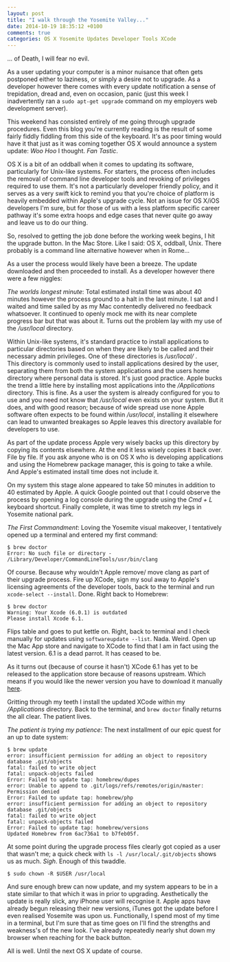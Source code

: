 ```yaml
---
layout: post
title: "I walk through the Yosemite Valley..."
date: 2014-10-19 18:35:12 +0100
comments: true
categories: OS X Yosemite Updates Developer Tools XCode
---
```


... of Death, I will fear no evil.

As a user updating your computer is a minor nuisance that often gets postponed 
either to laziness, or simply a desire not to upgrade.  As a developer however
there comes with every update notification a sense of trepidation, dread and,
even on occasion, panic (just this week I inadvertently ran a ``sudo apt-get
upgrade`` command on my employers web development server).

<!-- more -->

This weekend has consisted entirely of me going through upgrade procedures.
Even this blog you're currently reading is the result of some fairly fiddly
fiddling from this side of the keyboard.  It's as poor timing would have it that
just as it was coming together OS X would announce a system update: *Woo Hoo* I
thought.  *Fan Tastic*.  

OS X is a bit of an oddball when it comes to updating its software, particularly
for Unix-like systems. For starters, the process often includes the removal of
command line developer tools and revoking of privileges required to use them.
It's not a particularly developer friendly policy, and it serves as a very swift
kick to remind you that you're choice of platform is heavily embedded within
Apple's upgrade cycle.  Not an issue for OS X/iOS developers I'm sure, but for
those of us with a less platform specific career pathway it's some extra hoops
and edge cases that never quite go away and leave us to do our thing.

So, resolved to getting the job done before the working week begins, I hit the
upgrade button.  In the Mac Store.  Like I said: OS X, oddball, Unix.  There
probably is a command line alternative however when in Rome...

As a user the process would likely have been a breeze.  The update downloaded
and then proceeded to install.  As a developer however there were a few niggles:

*The worlds longest minute*: Total estimated install time was about 40 minutes
however the process ground to a halt in the last minute.  I sat and I waited and 
time sailed by as my Mac contentedly delivered no feedback whatsoever. It
continued to openly mock me with its near complete progress bar but that was
about it.  Turns out the problem lay with my use of the */usr/local* directory.

Within Unix-like systems, it's standard practice to install applications to
particular directories based on when they are likely to be called and their
necessary admin privileges.  One of these directories is */usr/local/* .  
This directory is commonly used to install applications desired by the user, 
separating them from both the system applications and the users home directory 
where personal data is stored.  It's just good practice.  Apple bucks the trend 
a little here by installing most applications into the */Applications* 
directory.  This is fine.  As a user the system is already configured for you to 
use and you need not know that */usr/local* even exists on your system.  But it 
does, and with good reason; because of wide spread use none Apple software often 
expects to be found within */usr/local*, installing it elsewhere can lead to 
unwanted breakages so Apple leaves this directory available for developers to 
use.

As part of the update process Apple very wisely backs up this directory by
copying its contents elsewhere.  At the end it less wisely copies it back over.
File by file.  If you ask anyone who is on OS X who is developing applications 
and using the Homebrew package manager, this is going to take a while.  And
Apple's estimated install time  does not include it.

On my system this stage alone appeared to take 50 minutes in addition to 40
estimated by Apple.  A quick Google pointed out that I could observe the process
by opening a log console during the upgrade using the *Cmd + L* keyboard
shortcut.  Finally complete, it was time to stretch my legs in Yosemite national
park.

*The First Commandment*:  Loving the Yosemite visual makeover, I tentatively
opened up a terminal and entered my first command:

	$ brew doctor
	Error: No such file or directory - /Library/Developer/CommandLineTools/usr/bin/clang

Of course.  Because why wouldn't Apple remove/ move clang as part of their
upgrade process.  Fire up XCode, sign my soul away to Apple's licensing
agreements of the developer tools, back to the terminal and run 
``xcode-select --install``.  Done.  Right back to Homebrew:

	$ brew doctor
	Warning: Your Xcode (6.0.1) is outdated
	Please install Xcode 6.1.

Flips table and goes to put kettle on.  Right, back to terminal and I check
manually for updates using ``softwareupdate --list``.  Nada.  Weird.  Open up
the Mac App store and navigate to XCode to find that I am in fact using the
latest version.  6.1 is a dead parrot.  It has ceased to be.

As it turns out (because of course it hasn't)  XCode 6.1 has yet to be released
to the application store because of reasons upstream.  Which means if you would
like the newer version you have to download it manually [here][1].

Gritting through my teeth I install the updated XCode within my */Applications*
directory.  Back to the terminal, and ``brew doctor`` finally returns the all
clear.  The patient lives.

*The patient is trying my patience*:  The next installment of our epic quest for 
an up to date system:

	$ brew update
	error: insufficient permission for adding an object to repository database .git/objects
	fatal: failed to write object
	fatal: unpack-objects failed
	Error: Failed to update tap: homebrew/dupes
	error: Unable to append to .git/logs/refs/remotes/origin/master: Permission denied
	Error: Failed to update tap: homebrew/php
	error: insufficient permission for adding an object to repository database .git/objects
	fatal: failed to write object
	fatal: unpack-objects failed
	Error: Failed to update tap: homebrew/versions
	Updated Homebrew from 6ac736a1 to b7feb05f.

At some point during the upgrade process files clearly got copied as a user that
wasn't me; a quick check with ``ls -l /usr/local/.git/objects`` shows us as 
much.  *Sigh*.  Enough of this twaddle.

	$ sudo chown -R $USER /usr/local

And sure enough brew can now update, and my system appears to be in a state
similar to that which it was in prior to upgrading.  Aesthetically the update is
really slick, any iPhone user will recognise it.  Apple apps have already begun
releasing their new versions, iTunes got the update before I even realised
Yosemite was upon us.  Functionally, I spend most of my time in a terminal, but
I'm sure that as time goes on I'll find the strengths and weakness's of the new
look.  I've already repeatedly nearly shut down my browser when reaching for the
back button.

All is well. Until the next OS X update of course.

[1]: https://developer.apple.com/xcode/downloads/ "XCode 6.1"

